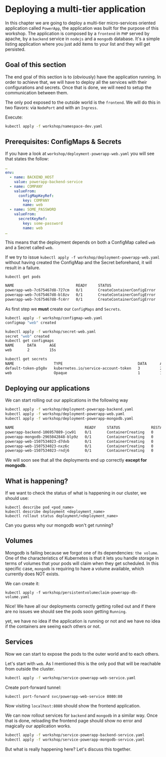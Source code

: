 # Deploying a multi-tier application

In this chapter we are going to deploy a multi-tier micro-services oriented application called `PowerApp`, the application was built for the purpose of this workshop. The application is composed by a `frontend` in `PHP` served by apache, by a `backend` service in `nodejs` and a `mongodb` database. It's a simple listing application where you just add items to your list and they will get persisted.

## Goal of this section

The end goal of this section is to (obviously) have the application running. In order to achieve that, we will have to deploy all the services with their configurations and secrets. Once that is done, we will need to setup the communication between them.  

The only pod exposed to the outside world is the `frontend`. We will do this in two flavors: via `NodePort` and with an `Ingress`.

Execute:

```bash
kubectl apply -f workshop/namespace-dev.yaml
```

## Prerequisites: ConfigMaps & Secrets

If you have a look at `workshop/deployment-powerapp-web.yaml` you will see that states the follow:

```yaml
…
env:
  - name: BACKEND_HOST
    value: powerapp-backend-service
  - name: COMPANY
    valueFrom:
      configMapKeyRef:
        key: COMPANY
        name: web
  - name: SOME_PASSWORD
    valueFrom:
      secretKeyRef:
        key: some-password
        name: web
…
```

This means that the deployment depends on both a ConfigMap called `web` and a Secret called `web`.

If we try to issue `kubectl apply -f workshop/deployment-powerapp-web.yaml` without having created the ConfigMap and the Secret beforehand, it will result in a failure.

```bash
kubectl get pods

NAME                            READY     STATUS                       RESTARTS   AGE
powerapp-web-7c675467d8-727cm   0/1       CreateContainerConfigError   0          1m
powerapp-web-7c675467d8-bl8zv   0/1       CreateContainerConfigError   0          1m
powerapp-web-7c675467d8-fc4rr   0/1       CreateContainerConfigError   0          1m
```

As first step we **must** create our `ConfigMaps` and `Secrets`.

```bash
kubectl apply -f workshop/configmap-web.yaml
configmap "web" created

kubectl apply -f workshop/secret-web.yaml
secret "web" created
kubectl get configmaps
NAME      DATA      AGE
web       2         15s

kubectl get secrets
NAME                  TYPE                                  DATA      AGE
default-token-p5g8v   kubernetes.io/service-account-token   3         26s
web                   Opaque                                1         11s
```

## Deploying our applications

We can start rolling out our applications in the following way

```bash
kubectl apply -f workshop/deployment-powerapp-backend.yaml
kubectl apply -f workshop/deployment-powerapp-web.yaml
kubectl apply -f workshop/deployment-powerapp-mongodb.yaml

NAME                                READY     STATUS              RESTARTS   AGE
powerapp-backend-106957089-jcw91    0/1       ContainerCreating   0          1m
powerapp-mongodb-2965042848-blp9z   0/1       ContainerCreating   0          43s
powerapp-web-1507534023-d7dvb       0/1       ContainerCreating   0          2m
powerapp-web-1507534023-nxz6c       0/1       ContainerCreating   0          2m
powerapp-web-1507534023-rndj6       0/1       ContainerCreating   0          2m
```

We will soon see that all the deployments end up correctly **except for mongodb**. 

## What is happening?

If we want to check the status of what is happening in our cluster, we should use:  

`kubectl describe pod <pod_name>`  
`kubectl describe deployment <deployment_name>`  
`kubectl rollout status deployment/<deployment_name>`  

Can you guess why our mongodb won't get running?

## Volumes

Mongodb is failing because we forgot one of its dependencies: `the volume`. One of the characteristics of Kubernetes is that it lets you handle storage in terms of volumes that your pods will claim when they get scheduled. In this specific case, `mongodb` is requiring to have a volume available, which currently does NOT exists.

We can create it:  

`kubectl apply -f workshop/persistentvolumeclaim-powerapp-db-volume.yaml`

Nice! We have all our deployments correctly getting rolled out and if there are no issues we should see the pods soon getting `Running`.

yet, we have no idea if the application is running or not and we have no idea if the containers are seeing each others or not.

## Services

Now we can start to expose the pods to the outer world and to each others.

Let's start with `web`. As I mentioned this is the only pod that will be reachable from outside the cluster.

```bash
kubectl apply -f workshop/service-powerapp-web-service.yaml
```
Create port-forward tunnel:
```bash
kubectl port-forward svc/powerapp-web-service 8080:80
```

Now visiting `localhost:8080` should show the frontend application.


We can now rollout services for `backend` and `mongodb` in a similar way. Once that is done, reloading the frontend page should show no error and magically our application works.

```bash
kubectl apply -f workshop/service-powerapp-backend-service.yaml
kubectl apply -f workshop/service-powerapp-mongodb-service.yaml
```

But what is really happening here? Let's discuss this together.

<!-- ## Exposing applications via Ingress (Minikube users)

So far we have exposed the frontend using `ClusterIP`, but accessing the service with the combination `<ip>:<port>` isn't exactly ideal. Time to see something more advanced: `Ingress`

`cd cluster-setup/minikube && make addons`

We can apply the ingress as follows:

```bash
kubectl apply -f  ingress/powerapp-ingress.yaml
``` -->
